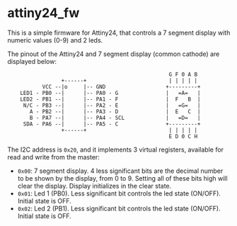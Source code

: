 # attiny24\_fw

This is a simple firmware for Attiny24, that controls a 7 segment display with numeric values (0-9) and 2 leds.

The pinout of the Attiny24 and 7 segment display (common cathode) are displayed below:

                                                       G F 0 A B
                     +------+                          | | | | |
               VCC --|o     |-- GND                   +---------+
        LED1 - PB0 --|      |-- PA0 - G               |   =A=   |
        LED2 - PB1 --|      |-- PA1 - F               |  F   B  |
         N/C - PB3 --|      |-- PA2 - E               |   =G=   |
           A - PB2 --|      |-- PA3 - D               |  E   C  |
           B - PA7 --|      |-- PA4 - SCL             |   =D=   |
         SDA - PA6 --|      |-- PA5 - C               +---------+
                     +------+                          | | | | |
                                                       E D 0 C H

The I2C address is `0x20`, and it implements 3 virtual registers, available for read and write from the master:

- `0x00`: 7 segment display. 4 less significant bits are the decimal number to be shown by the display, from 0 to 9. Setting all of these bits high will clear the display. Display initializes in the clear state.
- `0x01`: Led 1 (PB0). Less significant bit controls the led state (ON/OFF). Initial state is OFF.
- `0x02`: Led 2 (PB1). Less significant bit controls the led state (ON/OFF). Initial state is OFF.
